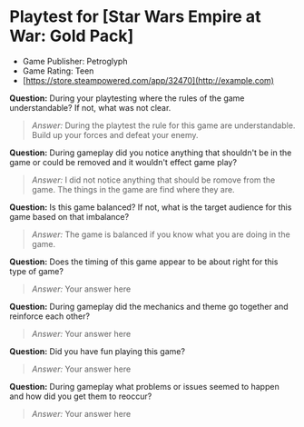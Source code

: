
# Playtest for [Star Wars Empire at War: Gold Pack]

* Game Publisher: Petroglyph
* Game Rating: Teen
* [https://store.steampowered.com/app/32470](http://example.com)

**Question:** During your playtesting where the rules of the game understandable? If not, what was not clear.
> _Answer:_ During the playtest the rule for this game are understandable. Build up your forces and defeat your enemy.

**Question:** During gameplay did you notice anything that shouldn't be in the game or could be removed and it wouldn't effect game play?
> _Answer:_ I did not notice anything that should be romove from the game. The things in the game are find where they are.

**Question:** Is this game balanced? If not, what is the target audience for this game based on that imbalance?
> _Answer:_ The game is balanced if you know what you are doing in the game. 

**Question:** Does the timing of this game appear to be about right for this type of game?
> _Answer:_ Your answer here

**Question:** During gameplay did the mechanics and theme go together and reinforce each other?
> _Answer:_ Your answer here

**Question:** Did you have fun playing this game?
> _Answer:_ Your answer here

**Question:** During gameplay what problems or issues seemed to happen and how did you get them to reoccur?
> _Answer:_ Your answer here
